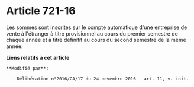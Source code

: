 # Article 721-16

Les sommes sont inscrites sur le compte automatique d'une entreprise de vente à l'étranger à titre provisionnel au cours du
premier semestre de chaque année et à titre définitif au cours du second semestre de la même année.

**Liens relatifs à cet article**

	**Modifié par**:

	  - Délibération n°2016/CA/17 du 24 novembre 2016 - art. 11, v. init.
